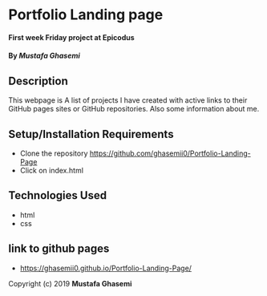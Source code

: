 # Portfolio Landing page

#### First week Friday project at Epicodus

#### By _**Mustafa Ghasemi**_

## Description

This webpage is A list of projects I have created with active links to their GitHub pages sites or GitHub repositories. Also some information about me.

## Setup/Installation Requirements

* Clone the repository https://github.com/ghasemii0/Portfolio-Landing-Page
* Click on index.html


## Technologies Used

- html
- css
## link to github pages
* https://ghasemii0.github.io/Portfolio-Landing-Page/





Copyright (c) 2019 **Mustafa Ghasemi**
